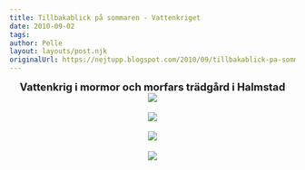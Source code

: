 ```yaml
---
title: Tillbakablick på sommaren - Vattenkriget
date: 2010-09-02
tags: 	
author: Pelle
layout: layouts/post.njk
originalUrl: https://nejtupp.blogspot.com/2010/09/tillbakablick-pa-sommaren-del-2.html
---
```


<div style="text-align: center;"><span style="font-size:130%;"><span style="font-weight: bold;">Vattenkrig i mormor och morfars trädgård i Halmstad</span><br></figcaption>
</figure>

<img src="../../../img/2010/09/Vattenlek+i+Ebbehill-_MG_3211.jpg">

<figure>
	<img src="../../../img/2010/09/Vattenlek+i+Ebbehill-_MG_3157.jpg">

<figure>
	<img src="../../../img/2010/09/Vattenlek+i+Ebbehill-_MG_3201.jpg">

<figure>
	<img src="../../../img/2010/09/Vattenlek+i+Ebbehill-_MG_3176.jpg">
